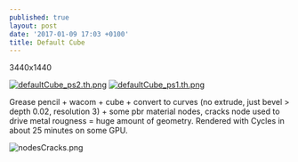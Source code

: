 ```yaml
---
published: true
layout: post
date: '2017-01-09 17:03 +0100'
title: Default Cube
---
```

3440x1440

[![defaultCube_ps2.th.png](https://cdn.scrot.moe/images/2017/01/09/defaultCube_ps2.th.png)](https://cdn.scrot.moe/images/2017/01/09/defaultCube_ps2.png) 
[![defaultCube_ps1.th.png](https://cdn.scrot.moe/images/2017/01/09/defaultCube_ps1.th.png)](https://cdn.scrot.moe/images/2017/01/09/defaultCube_ps1.png)

Grease pencil + wacom + cube + convert to curves (no extrude, just bevel > depth 0.02, resolution 3) + some pbr material nodes, cracks node used to drive metal rougness = huge amount of geometry. Rendered with Cycles in about 25 minutes on some GPU.

![nodesCracks.png]({{site.baseurl}}/media/nodesCracks.png)

